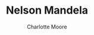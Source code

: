 ---
layout: video
home: yes
video_source: telecom_mandela.f4v
title: Nelson Mandela
author: Charlotte Moore
credits:
  - Spike Lee, Director
  - Charlotte Moore, Creative Director/Art Director
---